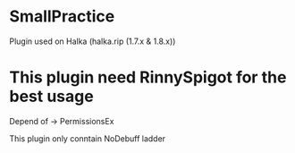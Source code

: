 # SmallPractice

Plugin used on Halka (halka.rip (1.7.x & 1.8.x))

# This plugin need RinnySpigot for the best usage

Depend of -> PermissionsEx

This plugin only conntain NoDebuff ladder
